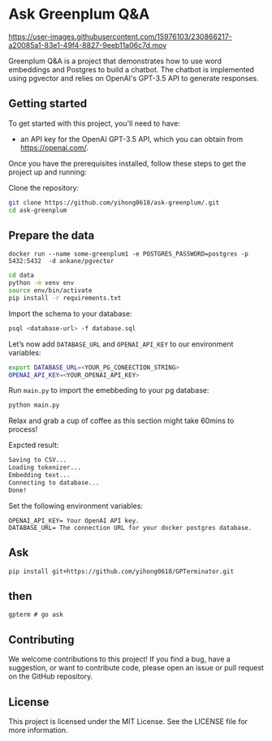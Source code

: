 # Ask Greenplum Q&A

https://user-images.githubusercontent.com/15976103/230866217-a20085a1-83e1-49f4-8827-9eeb11a06c7d.mov

Greenplum Q&A is a project that demonstrates how to use word embeddings and Postgres to build a chatbot. The chatbot is implemented using pgvector and relies on OpenAI's GPT-3.5 API to generate responses.

## Getting started

To get started with this project, you'll need to have:

- an API key for the OpenAI GPT-3.5 API, which you can obtain from https://openai.com/.

Once you have the prerequisites installed, follow these steps to get the project up and running:

Clone the repository:

```bash
git clone https://github.com/yihong0618/ask-greenplum/.git
cd ask-greenplum
```

## Prepare the data


```console
docker run --name some-greenplum1 -e POSTGRES_PASSWORD=postgres -p 5432:5432  -d ankane/pgvector
```

```bash
cd data
python -m venv env
source env/bin/activate
pip install -r requirements.txt
```

Import the schema to your database:

```bash
psql <database-url> -f database.sql
```

Let’s now add `DATABASE_URL` and `OPENAI_API_KEY` to our environment variables:

```bash
export DATABASE_URL=<YOUR_PG_CONEECTION_STRING> 
OPENAI_API_KEY=<YOUR_OPENAI_API_KEY>
```



Run `main.py` to import the emebbeding to your pg database:

```bash
python main.py
```

Relax and grab a cup of coffee as this section might take 60mins to process!

Expcted result:

```bash
Saving to CSV...
Loading tokenizer...
Embedding text...
Connecting to database...
Done!
```


Set the following environment variables:

```
OPENAI_API_KEY= Your OpenAI API key.
DATABASE_URL= The connection URL for your docker postgres database.
```

## Ask

```console
pip install git+https://github.com/yihong0618/GPTerminator.git
```

## then

```console
gpterm # go ask
```

## Contributing

We welcome contributions to this project! If you find a bug, have a suggestion, or want to contribute code, please open an issue or pull request on the GitHub repository.

## License

This project is licensed under the MIT License. See the LICENSE file for more information.

